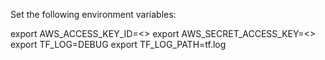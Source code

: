 
Set the following environment variables:

export AWS_ACCESS_KEY_ID=<>
export AWS_SECRET_ACCESS_KEY=<>
export TF_LOG=DEBUG
export TF_LOG_PATH=tf.log  
